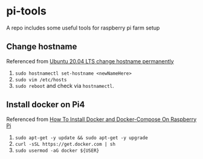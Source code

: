 # pi-tools
A repo includes some useful tools for raspberry pi farm setup

## Change hostname
Referenced from [Ubuntu 20.04 LTS change hostname permanently](https://www.cyberciti.biz/faq/ubuntu-20-04-lts-change-hostname-permanently/?__cf_chl_captcha_tk__=pmd_1b29680c4be50f46e93b3caebe30a07e2aa97ed0-1627699663-0-gqNtZGzNAyKjcnBszQkO)

1. `sudo hostnamectl set-hostname <newNameHere>`
2. `sudo vim /etc/hosts`
3. `sudo reboot` and check via `hostnamectl`.

## Install docker on Pi4
Referenced from [How To Install Docker and Docker-Compose On Raspberry Pi](https://dev.to/elalemanyo/how-to-install-docker-and-docker-compose-on-raspberry-pi-1mo)

1. `sudo apt-get -y update && sudo apt-get -y upgrade`
2. `curl -sSL https://get.docker.com | sh`
3. `sudo usermod -aG docker ${USER}`


